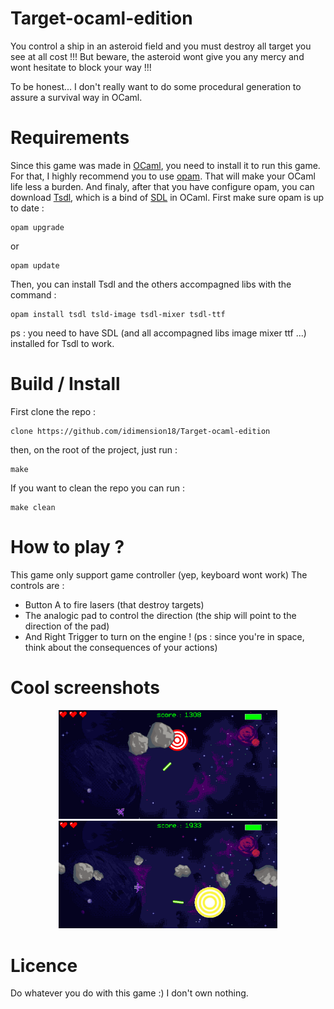 # Target-ocaml-edition
You control a ship in an asteroid field and you must destroy all target you see at all cost !!!
But beware, the asteroid wont give you any mercy and wont hesitate to block your way !!!

To be honest... I don't really want to do some procedural generation to assure a survival way in OCaml. 

# Requirements
Since this game was made in [OCaml](https://ocaml.org/), you need to install it to run this game.
For that, I highly recommend you to use [opam](https://opam.ocaml.org/). That will make your OCaml life less a burden.
And finaly, after that you have configure opam, you can download [Tsdl](https://ocaml.org/p/tsdl/latest/CHANGES.md.html), which is a bind of [SDL](https://www.libsdl.org/) in OCaml.
First make sure opam is up to date : 
```
opam upgrade
```
or
```
opam update
```
Then, you can install Tsdl and the others accompagned libs with the command :

```
opam install tsdl tsld-image tsdl-mixer tsdl-ttf
```
ps : you need to have SDL (and all accompagned libs image mixer ttf ...) installed for Tsdl to work.

# Build / Install
First clone the repo :
```
clone https://github.com/idimension18/Target-ocaml-edition
```
then, on the root of the project, just run :
```
make
```
If you want to clean the repo you can run :
```
make clean
```

# How to play ?
This game only support game controller (yep, keyboard wont work)
The controls are :
- Button A to fire lasers (that destroy targets)
- The analogic pad to control the direction (the ship will point to the direction of the pad)
- And Right Trigger to turn on the engine ! (ps : since you're in space, think about the consequences of your actions)

# Cool screenshots 
<p align="center">
  <img src="data/images/screen1.png" width="350" title="Cool screenshot 1">
  <img src="data/images/screen3.png" width="350" title="Cool screenshot 2">
</p>

# Licence
Do whatever you do with this game :) I don't own nothing.

